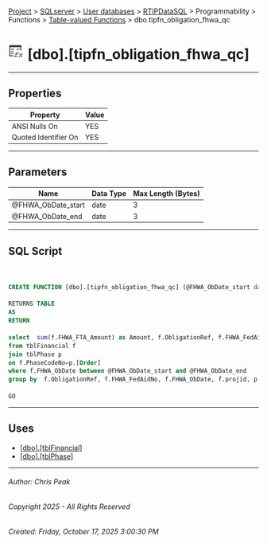 #### 

[Project](../../../../../../index.md) > [SQLserver](../../../../../index.md) > [User databases](../../../../index.md) > [RTIPDataSQL](../../../index.md) > Programmability > Functions > [Table-valued Functions](Table-valued_Functions.md) > dbo.tipfn_obligation_fhwa_qc

# ![Table-valued Functions](../../../../../../Images/Function_Table32.png) [dbo].[tipfn_obligation_fhwa_qc]

---

## <a name="#properties"></a>Properties

| Property | Value |
|---|---|
| ANSI Nulls On | YES |
| Quoted Identifier On | YES |


---

## <a name="#parameters"></a>Parameters

| Name | Data Type | Max Length (Bytes) |
|---|---|---|
| @FHWA_ObDate_start | date | 3 |
| @FHWA_ObDate_end | date | 3 |


---

## <a name="#sqlscript"></a>SQL Script

```sql


CREATE FUNCTION [dbo].[tipfn_obligation_fhwa_qc] (@FHWA_ObDate_start date, @FHWA_ObDate_end date)

RETURNS TABLE 
AS
RETURN

select  sum(f.FHWA_FTA_Amount) as Amount, f.ObligationRef, f.FHWA_FedAidNo, f.FHWA_ObDate, f.projid, p.Phase
from tblFinancial f
join tblPhase p
on f.PhaseCodeNo=p.[Order]
where f.FHWA_ObDate between @FHWA_ObDate_start and @FHWA_ObDate_end
group by  f.ObligationRef, f.FHWA_FedAidNo, f.FHWA_ObDate, f.projid, p.Phase

GO

```


---

## <a name="#uses"></a>Uses

* [[dbo].[tblFinancial]](../../../Tables/dbo_tblFinancial.md)
* [[dbo].[tblPhase]](../../../Tables/dbo_tblPhase.md)


---

###### Author:  Chris Peak

###### Copyright 2025 - All Rights Reserved

###### Created: Friday, October 17, 2025 3:00:30 PM

